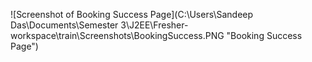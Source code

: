 ![Screenshot of Booking Success Page](C:\Users\Sandeep Das\Documents\Semester 3\J2EE\Fresher-workspace\train\Screenshots\BookingSuccess.PNG "Booking Success Page")
